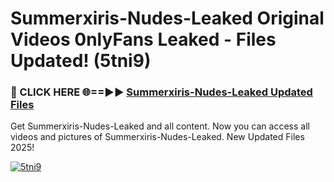 # Summerxiris-Nudes-Leaked Original Videos 0nlyFans Leaked - Files Updated! (5tni9)

<h3>🔴 CLICK HERE 🌐==►► <a href="https://tinyurl.com/yc6ubb5a" rel="nofollow">Summerxiris-Nudes-Leaked Updated Files</a></h3>

Get Summerxiris-Nudes-Leaked and all content. Now you can access all videos and pictures of Summerxiris-Nudes-Leaked. New Updated Files 2025!

[![5tni9](https://i.imgur.com/7eu0CRL.gif)](https://tinyurl.com/yc6ubb5a)
